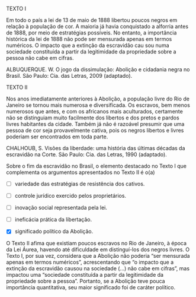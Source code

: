 

TEXTO I

Em todo o país a lei de 13 de maio de 1888 libertou poucos negros em relação à população de cor. A maioria já havia conquistado a alforria antes de 1888, por meio de estratégias possíveis. No entanto, a importância histórica da lei de 1888 não pode ser mensurada apenas em termos numéricos. O impacto que a extinção da escravidão cau sou numa sociedade constituída a partir da legitimidade da propriedade sobre a pessoa não cabe em cifras.

ALBUQUERQUE. W. O jogo da dissimulação: Abolição e cidadania negra no Brasil. São Paulo: Cia. das Letras, 2009 (adaptado).

TEXTO II

Nos anos imediatamente anteriores à Abolição, a população livre do Rio de Janeiro se tornou mais numerosa e diversificada. Os escravos, bem menos numerosos que antes, e com os africanos mais aculturados, certamente não se distinguiam muito facilmente dos libertos e dos pretos e pardos livres habitantes da cidade. Também já não é razoável presumir que uma pessoa de cor seja provavelmente cativa, pois os negros libertos e livres poderiam ser encontrados em toda parte.

CHALHOUB, S. Visões da liberdade: uma história das últimas décadas da escravidão na Corte. São Paulo: Cia. das Letras, 1990 (adaptado).

Sobre o fim da escravidão no Brasil, o elemento destacado no Texto I que complementa os argumentos apresentados no Texto II é o(a)



- [ ] variedade das estratégias de resistência dos cativos.
- [ ] controle jurídico exercido pelos proprietários.
- [ ] inovação social representada pela lei.
- [ ] ineficácia prática da libertação.
- [x] significado político da Abolição.


O Texto II afima que existiam poucos escravos no Rio de Janeiro, à época da Lei Áurea, havendo até dificuldade em distinguí-los dos negros livres. O Texto I, por sua vez, considera que a Abolição não poderia “ser mensurada apenas em termos numéricos”, acrescentando que “o impacto que a extinção da escravidão causou na sociedade (...) não cabe em cifras”, mas impactou uma “sociedade constituída a partir da legitimidade da propriedade sobre a pessoa”. Portanto, se a Abolição teve pouca importância quantitativa, seu maior significado foi de caráter político.

        